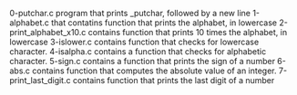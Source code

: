 0-putchar.c program that prints _putchar, followed by a new line
1-alphabet.c that contatins function that prints the alphabet, in lowercase
2-print_alphabet_x10.c contains function that prints 10 times the alphabet, in lowercase
3-islower.c contains function that checks for lowercase character.
4-isalpha.c contains a  function that checks for alphabetic character.
5-sign.c contains a function that prints the sign of a number
6-abs.c contains  function that computes the absolute value of an integer.
7-print_last_digit.c contains  function that prints the last digit of a number
